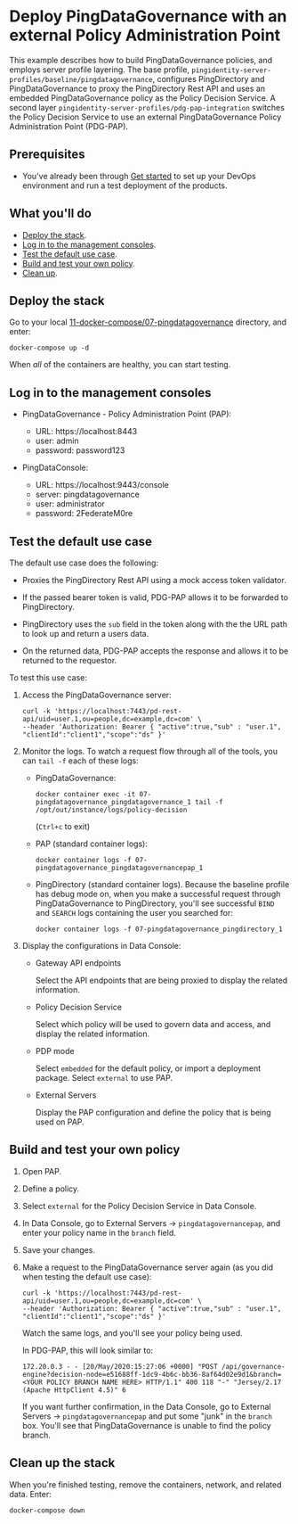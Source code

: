 # Deploy PingDataGovernance with an external Policy Administration Point

This example describes how to build PingDataGovernance policies, and employs server profile layering. The base profile, `pingidentity-server-profiles/baseline/pingdatagovernance`, configures PingDirectory and PingDataGovernance to proxy the PingDirectory Rest API and uses an embedded PingDataGovernance policy as the Policy Decision Service. A second layer `pingidentity-server-profiles/pdg-pap-integration` switches the Policy Decision Service to use an external PingDataGovernance Policy Administration Point (PDG-PAP).

## Prerequisites

* You've already been through [Get started](getStarted.md) to set up your DevOps environment and run a test deployment of the products.

## What you'll do

* [Deploy the stack](#deploy-the-stack).
* [Log in to the management consoles](#log-in-to-the-management-consoles).
* [Test the default use case](#test-the-default-use-case).
* [Build and test your own policy](#build-and-test-your-own-policy).
* [Clean up](#clean-up).

## Deploy the stack

Go to your local [11-docker-compose/07-pingdatagovernance](https://github.com/pingidentity/pingidentity-devops-getting-started/tree/master/11-docker-compose/07-pingdatagovernance) directory, and enter: 
   
   ```shell
   docker-compose up -d
   ```

   When _all_ of the containers are healthy, you can start testing. 

## Log in to the management consoles

- PingDataGovernance - Policy Administration Point (PAP): 
  - URL: https://localhost:8443
  - user: admin
  - password: password123
  
- PingDataConsole: 
    - URL: https://localhost:9443/console
    - server: pingdatagovernance
    - user: administrator
    - password: 2FederateM0re

## Test the default use case

The default use case does the following:
  
-  Proxies the PingDirectory Rest API using a mock access token validator.

-  If the passed bearer token is valid, PDG-PAP allows it to be forwarded to PingDirectory.

-  PingDirectory uses the `sub` field in the token along with the the URL path to look up and return a users data. 

-  On the returned data, PDG-PAP accepts the response and allows it to be returned to the requestor. 

To test this use case:

1. Access the PingDataGovernance server: 

   ```shell
   curl -k 'https://localhost:7443/pd-rest-api/uid=user.1,ou=people,dc=example,dc=com' \
   --header 'Authorization: Bearer { "active":true,"sub" : "user.1", "clientId":"client1","scope":"ds" }' 
   ```

2. Monitor the logs. To watch a request flow through all of the tools, you can `tail -f` each of these logs:

   - PingDataGovernance: 
  
     ```shell
     docker container exec -it 07-pingdatagovernance_pingdatagovernance_1 tail -f /opt/out/instance/logs/policy-decision 
     ```
     (`Ctrl+c` to exit)

   - PAP (standard container logs): 
     
     ```shell
     docker container logs -f 07-pingdatagovernance_pingdatagovernancepap_1
     ```

   - PingDirectory (standard container logs). Because the baseline profile has debug mode on, when you make a successful request through PingDataGovernance to PingDirectory, you'll see successful `BIND` and `SEARCH` logs containing the user you searched for: 
     
     ```shell
     docker container logs -f 07-pingdatagovernance_pingdirectory_1
     ```

3. Display the configurations in Data Console:
    
   - Gateway API endpoints 
     
     Select the API endpoints that are being proxied to display the related information. 

   - Policy Decision Service 
   
     Select which policy will be used to govern data and access, and display the related information.

   - PDP mode 
     
     Select `embedded` for the default policy, or import a deployment package. Select `external` to use PAP.
     
   - External Servers
     
     Display the PAP configuration and define the policy that is being used on PAP. 

## Build and test your own policy

1. Open PAP.
   
2. Define a policy. 
   
3. Select `external` for the Policy Decision Service in Data Console.
   
4. In Data Console, go to External Servers -> `pingdatagovernancepap`, and enter your policy name in the `branch` field.
   
5. Save your changes.

6. Make a request to the PingDataGovernance server again (as you did when testing the default use case):
   
   ```shell
   curl -k 'https://localhost:7443/pd-rest-api/uid=user.1,ou=people,dc=example,dc=com' \
   --header 'Authorization: Bearer { "active":true,"sub" : "user.1", "clientId":"client1","scope":"ds" }' 
   ```

   Watch the same logs, and you'll see your policy being used. 

   In PDG-PAP, this will look similar to:

   ```shell
   172.20.0.3 - - [20/May/2020:15:27:06 +0000] "POST /api/governance-engine?decision-node=e51688ff-1dc9-4b6c-bb36-8af64d02e9d1&branch=<YOUR POLICY BRANCH NAME HERE> HTTP/1.1" 400 118 "-" "Jersey/2.17 (Apache HttpClient 4.5)" 6
   ```

   If you want further confirmation, in the Data Console, go to External Servers -> `pingdatagovernancepap` and put some "junk" in the `branch` box. You'll see that PingDataGovernance is unable to find the policy branch. 


## Clean up the stack

When you're finished testing, remove the containers, network, and related data. Enter:

```shell
docker-compose down
```